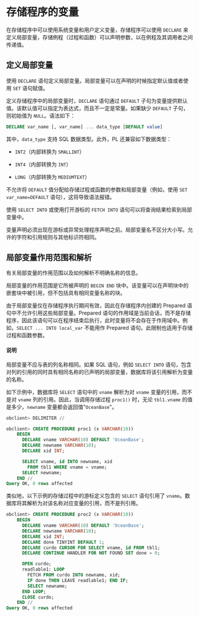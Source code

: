 # 存储程序的变量 

在存储程序中可以使用系统变量和用户定义变量，存储程序可以使用 `DECLARE` 来定义局部变量，存储例程（过程和函数）可以声明参数，以在例程及其调用者之间传递值。

## 定义局部变量 

使用 `DECLARE` 语句定义局部变量。局部变量可以在声明的时候指定默认值或者使用 `SET` 语句赋值。

定义存储程序中的局部变量时，`DECLARE` 语句通过 `DEFAULT` 子句为变量提供默认值。该默认值可以指定为表达式，而且不一定是常量。如果缺少 `DEFAULT` 子句，则初始值为 `NULL`。语法如下：

```sql
DECLARE var_name [, var_name] ... data_type [DEFAULT value]
```

其中，`data_type` 支持 SQL 数据类型。此外，PL 还兼容如下数据类型：

* `INT2`（内部转换为 `SMALLINT`）

* `INT4`（内部转换为 `INT`）

* `LONG`（内部转换为 `MEDIUMTEXT`）



不允许将 `DEFAULT` 值分配给存储过程或函数的参数和局部变量（例如，使用 `SET var_name=DEFAULT` 语句），这将导致语法报错。

使用 `SELECT INTO` 或使用打开游标的 `FETCH INTO` 语句可以将查询结果检索到局部变量中。

变量声明必须出现在游标或异常处理程序声明之前。局部变量名不区分大小写。允许的字符和引用规则与其他标识符相同。<!--详细信息请参见《开发指南》 **Schema 对象名称 （MySQL 模式）** 章节。-->

## 局部变量作用范围和解析 

有关局部变量的作用范围以及如何解析不明确名称的信息。

局部变量的作用范围是它所被声明的 `BEGIN END` 块中。该变量可以在声明块中的嵌套块中被引用，但不包括具有相同变量名称的块。

由于局部变量仅在存储程序执行期间有效，因此在存储程序内创建的 Prepared 语句中不允许引用这些局部变量。Prepared 语句的作用域是当前会话，而不是存储程序，因此该语句可以在程序结束后执行，此时变量将不会存在于作用域中。例如，`SELECT ... INTO local_var` 不能用作 Prepared 语句。此限制也适用于存储过程和函数参数。

  <main id="notice" type='explain'>
    <h4>说明</h4>
    <p>局部变量不应与表的列名称相同。如果 SQL 语句，例如 <code>SELECT INTO</code> 语句，包含对列的引用的同时具有相同名称的已声明的局部变量，数据库将该引用解析为变量的名称。</p>
  </main>

如下示例中，数据库将 `SELECT` 语句中的 `vname` 解析为对 `vname` 变量的引用，而不是对 `vname` 列的引用。因此，当调用存储过程 `proc1()` 时，无论 `tbl1.vname` 的值是多少，`newname` 变量都会返回值"`OceanBase`"。

```sql
obclient> DELIMITER //

obclient> CREATE PROCEDURE proc1 (x VARCHAR(10))
    BEGIN
      DECLARE vname VARCHAR(10) DEFAULT 'OceanBase';
      DECLARE newname VARCHAR(10);
      DECLARE xid INT;

      SELECT vname, id INTO newname, xid
        FROM tbl1 WHERE vname = vname;
      SELECT newname;
    END //
Query OK, 0 rows affected
```

类似地，以下示例的存储过程中的游标定义包含的 `SELECT` 语句引用了 `vname`。数据库将其解析为对该名称对应变量的引用，而不是列引用。

```sql
obclient> CREATE PROCEDURE proc2 (x VARCHAR(10))
    BEGIN
      DECLARE vname VARCHAR(10) DEFAULT 'OceanBase';
      DECLARE newname VARCHAR(10);
      DECLARE xid INT;
      DECLARE done TINYINT DEFAULT 1;
      DECLARE curdo CURSOR FOR SELECT vname, id FROM tbl1;
      DECLARE CONTINUE HANDLER FOR NOT FOUND SET done = 0;

      OPEN curdo;
      readlable1: LOOP
        FETCH FROM curdo INTO newname, xid;
        IF done THEN LEAVE readlable1; END IF;
        SELECT newname;
      END LOOP;
      CLOSE curdo;
    END //
Query OK, 0 rows affected
```



